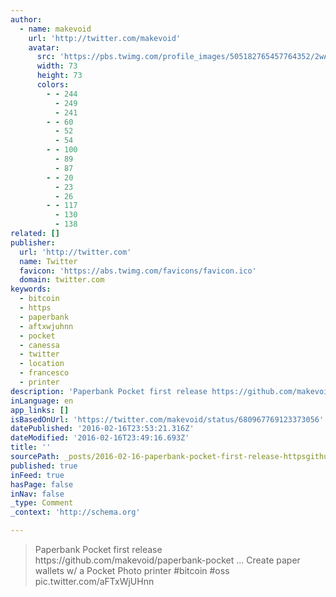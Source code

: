 ```yaml
---
author:
  - name: makevoid
    url: 'http://twitter.com/makevoid'
    avatar:
      src: 'https://pbs.twimg.com/profile_images/505182765457764352/2wAnUl4N_bigger.jpeg'
      width: 73
      height: 73
      colors:
        - - 244
          - 249
          - 241
        - - 60
          - 52
          - 54
        - - 100
          - 89
          - 87
        - - 20
          - 23
          - 26
        - - 117
          - 130
          - 138
related: []
publisher:
  url: 'http://twitter.com'
  name: Twitter
  favicon: 'https://abs.twimg.com/favicons/favicon.ico'
  domain: twitter.com
keywords:
  - bitcoin
  - https
  - paperbank
  - aftxwjuhnn
  - pocket
  - canessa
  - twitter
  - location
  - francesco
  - printer
description: 'Paperbank Pocket first release https://github.com/makevoid/paperbank-pocket ... Create paper wallets w/ a Pocket Photo printer #bitcoin #oss pic.twitter.com/aFTxWjUHnn'
inLanguage: en
app_links: []
isBasedOnUrl: 'https://twitter.com/makevoid/status/680967769123373056'
datePublished: '2016-02-16T23:53:21.316Z'
dateModified: '2016-02-16T23:49:16.693Z'
title: ''
sourcePath: _posts/2016-02-16-paperbank-pocket-first-release-httpsgithubcommakevoidp.md
published: true
inFeed: true
hasPage: false
inNav: false
_type: Comment
_context: 'http://schema.org'

---
```

> Paperbank Pocket first release https&colon;&sol;&sol;github&period;com&sol;makevoid&sol;paperbank-pocket &period;&period;&period; Create paper wallets w&sol; a Pocket Photo printer &num;bitcoin &num;oss pic&period;twitter&period;com&sol;aFTxWjUHnn